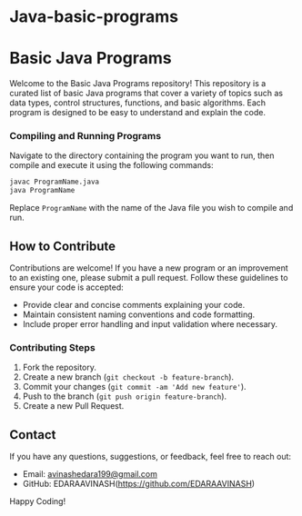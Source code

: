 # Java-basic-programs

# Basic Java Programs

Welcome to the Basic Java Programs repository! This repository is a curated list of basic Java programs that cover a variety of topics such as data types, control structures, functions, and basic algorithms. Each program is designed to be easy to understand and explain the code.

### Compiling and Running Programs

Navigate to the directory containing the program you want to run, then compile and execute it using the following commands:

```bash
javac ProgramName.java
java ProgramName
```

Replace `ProgramName` with the name of the Java file you wish to compile and run.


## How to Contribute

Contributions are welcome! If you have a new program or an improvement to an existing one, please submit a pull request. Follow these guidelines to ensure your code is accepted:

- Provide clear and concise comments explaining your code.
- Maintain consistent naming conventions and code formatting.
- Include proper error handling and input validation where necessary.

### Contributing Steps

1. Fork the repository.
2. Create a new branch (`git checkout -b feature-branch`).
3. Commit your changes (`git commit -am 'Add new feature'`).
4. Push to the branch (`git push origin feature-branch`).
5. Create a new Pull Request.

## Contact

If you have any questions, suggestions, or feedback, feel free to reach out:

- Email: avinashedara199@gmail.com
- GitHub: EDARAAVINASH(https://github.com/EDARAAVINASH)

Happy Coding!
